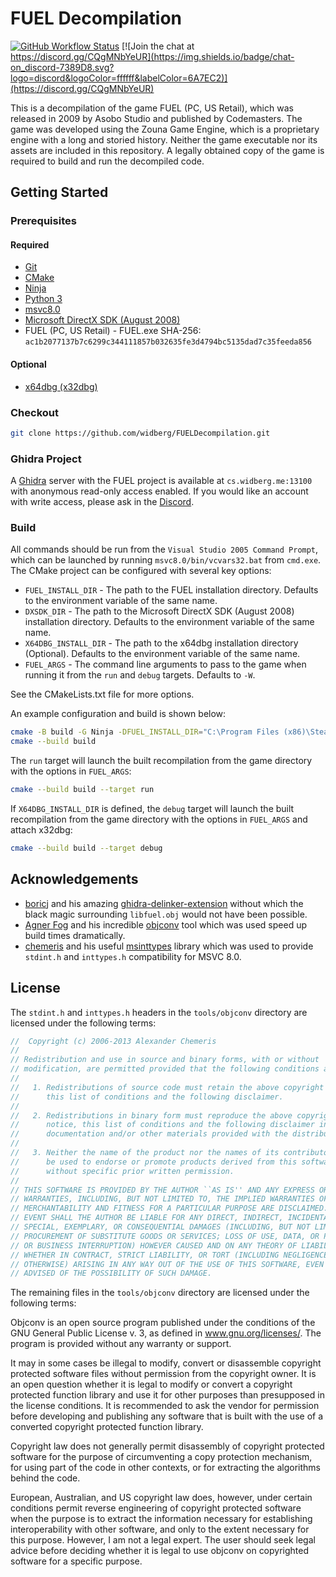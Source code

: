 # FUEL Decompilation

[![GitHub Workflow Status](https://img.shields.io/github/actions/workflow/status/widberg/FUELDecompilation/build.yml)](https://github.com/widberg/FUELDecompilation/actions)
[![Join the chat at https://discord.gg/CQgMNbYeUR](https://img.shields.io/badge/chat-on_discord-7389D8.svg?logo=discord&logoColor=ffffff&labelColor=6A7EC2)](https://discord.gg/CQgMNbYeUR)

This is a decompilation of the game FUEL (PC, US Retail), which was released in 2009 by Asobo Studio and published by Codemasters. The game was developed using the Zouna Game Engine, which is a proprietary engine with a long and storied history. Neither the game executable nor its assets are included in this repository. A legally obtained copy of the game is required to build and run the decompiled code.

## Getting Started

### Prerequisites

#### Required

* [Git](https://git-scm.com/)
* [CMake](https://cmake.org/)
* [Ninja](https://github.com/ninja-build/ninja)
* [Python 3](https://www.python.org/downloads/)
* [msvc8.0](https://github.com/widberg/msvc8.0)
* [Microsoft DirectX SDK (August 2008)](https://archive.org/details/dxsdk_aug08)
* FUEL (PC, US Retail) - FUEL.exe SHA-256: `ac1b2077137b7c6299c344111857b032635fe3d4794bc5135dad7c35feeda856`

#### Optional

* [x64dbg (x32dbg)](https://github.com/x64dbg/x64dbg)

### Checkout

```sh
git clone https://github.com/widberg/FUELDecompilation.git
```

### Ghidra Project

A [Ghidra](https://ghidra-sre.org/) server with the FUEL project is available at `cs.widberg.me:13100` with anonymous read-only access enabled. If you would like an account with write access, please ask in the [Discord](https://discord.gg/CQgMNbYeUR).

### Build

All commands should be run from the `Visual Studio 2005 Command Prompt`, which can be launched by running `msvc8.0/bin/vcvars32.bat` from `cmd.exe`. The CMake project can be configured with several key options:

* `FUEL_INSTALL_DIR` - The path to the FUEL installation directory. Defaults to the environment variable of the same name.
* `DXSDK_DIR` - The path to the Microsoft DirectX SDK (August 2008) installation directory. Defaults to the environment variable of the same name.
* `X64DBG_INSTALL_DIR` - The path to the x64dbg installation directory (Optional). Defaults to the environment variable of the same name.
* `FUEL_ARGS` - The command line arguments to pass to the game when running it from the `run` and `debug` targets. Defaults to `-W`.

See the CMakeLists.txt file for more options.

An example configuration and build is shown below:

```sh
cmake -B build -G Ninja -DFUEL_INSTALL_DIR="C:\Program Files (x86)\Steam\steamapps\common\FUEL" -DDXSDK_DIR="C:\Program Files (x86)\Microsoft DirectX SDK (August 2008)"
cmake --build build
```

The `run` target will launch the built recompilation from the game directory with the options in `FUEL_ARGS`:

```sh
cmake --build build --target run
```

If `X64DBG_INSTALL_DIR` is defined, the `debug` target will launch the built recompilation from the game directory with the options in `FUEL_ARGS` and attach x32dbg:

```sh
cmake --build build --target debug
```

## Acknowledgements

* [boricj](https://github.com/boricj) and his amazing [ghidra-delinker-extension](https://github.com/boricj/ghidra-delinker-extension) without which the black magic surrounding `libfuel.obj` would not have been possible.
* [Agner Fog](https://www.agner.org/) and his incredible [objconv](https://www.agner.org/optimize/#objconv) tool which was used speed up build times dramatically.
* [chemeris](https://github.com/chemeris) and his useful [msinttypes](https://github.com/chemeris/msinttypes) library which was used to provide `stdint.h` and `inttypes.h` compatibility for MSVC 8.0.

## License

The `stdint.h` and `inttypes.h` headers in the `tools/objconv` directory are licensed under the following terms:

```c
//  Copyright (c) 2006-2013 Alexander Chemeris
// 
// Redistribution and use in source and binary forms, with or without
// modification, are permitted provided that the following conditions are met:
// 
//   1. Redistributions of source code must retain the above copyright notice,
//      this list of conditions and the following disclaimer.
// 
//   2. Redistributions in binary form must reproduce the above copyright
//      notice, this list of conditions and the following disclaimer in the
//      documentation and/or other materials provided with the distribution.
// 
//   3. Neither the name of the product nor the names of its contributors may
//      be used to endorse or promote products derived from this software
//      without specific prior written permission.
// 
// THIS SOFTWARE IS PROVIDED BY THE AUTHOR ``AS IS'' AND ANY EXPRESS OR IMPLIED
// WARRANTIES, INCLUDING, BUT NOT LIMITED TO, THE IMPLIED WARRANTIES OF
// MERCHANTABILITY AND FITNESS FOR A PARTICULAR PURPOSE ARE DISCLAIMED. IN NO
// EVENT SHALL THE AUTHOR BE LIABLE FOR ANY DIRECT, INDIRECT, INCIDENTAL,
// SPECIAL, EXEMPLARY, OR CONSEQUENTIAL DAMAGES (INCLUDING, BUT NOT LIMITED TO,
// PROCUREMENT OF SUBSTITUTE GOODS OR SERVICES; LOSS OF USE, DATA, OR PROFITS;
// OR BUSINESS INTERRUPTION) HOWEVER CAUSED AND ON ANY THEORY OF LIABILITY, 
// WHETHER IN CONTRACT, STRICT LIABILITY, OR TORT (INCLUDING NEGLIGENCE OR
// OTHERWISE) ARISING IN ANY WAY OUT OF THE USE OF THIS SOFTWARE, EVEN IF
// ADVISED OF THE POSSIBILITY OF SUCH DAMAGE.
```

The remaining files in the `tools/objconv` directory are licensed under the following terms:

Objconv is an open source program published under the conditions of the GNU General
Public License v. 3, as defined in www.gnu.org/licenses/. The program is provided without
any warranty or support.

It may in some cases be illegal to modify, convert or disassemble copyright protected
software files without permission from the copyright owner. It is an open question whether it
is legal to modify or convert a copyright protected function library and use it for other
purposes than presupposed in the license conditions. It is recommended to ask the vendor
for permission before developing and publishing any software that is built with the use of a
converted copyright protected function library.

Copyright law does not generally permit disassembly of copyright protected software for the
purpose of circumventing a copy protection mechanism, for using part of the code in other
contexts, or for extracting the algorithms behind the code.

European, Australian, and US copyright law does, however, under certain conditions permit
reverse engineering of copyright protected software when the purpose is to extract the
information necessary for establishing interoperability with other software, and only to the
extent necessary for this purpose. However, I am not a legal expert. The user should seek
legal advice before deciding whether it is legal to use objconv on copyrighted software for a
specific purpose.
